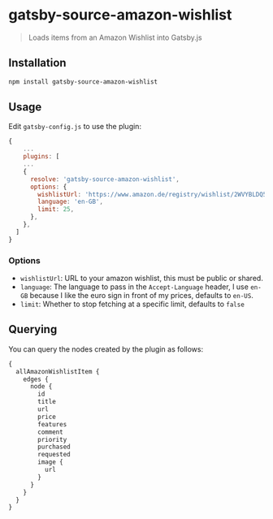 # gatsby-source-amazon-wishlist
> Loads items from an Amazon Wishlist into Gatsby.js

## Installation

```bash
npm install gatsby-source-amazon-wishlist
```

## Usage

Edit `gatsby-config.js` to use the plugin:
```javascript
{
    ...
    plugins: [
    ...
    {
      resolve: 'gatsby-source-amazon-wishlist',
      options: {
        wishlistUrl: 'https://www.amazon.de/registry/wishlist/2WVYBLDQ5KDSG',
        language: 'en-GB',
        limit: 25,
      },
    },
  ]
}
```

### Options

* `wishlistUrl`: URL to your amazon wishlist, this must be public or shared.
* `language`: The language to pass in the `Accept-Language` header, I use `en-GB` because I like the euro sign in front of my prices, defaults to `en-US`.
* `limit`: Whether to stop fetching at a specific limit, defaults to `false`

## Querying

You can query the nodes created by the plugin as follows:

```graphql
{
  allAmazonWishlistItem {
    edges {
      node {
        id
        title
        url
        price
        features
        comment
        priority
        purchased
        requested
        image {
          url
        }
      }
    }
  }
}
```

